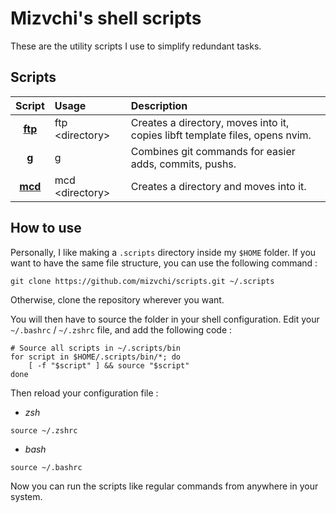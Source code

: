 # Mizvchi's shell scripts

These are the utility scripts I use to simplify redundant tasks.

## Scripts

| Script				| Usage					| Description																	|
|:---------------------:|:----------------------|:------------------------------------------------------------------------------|
| [__ftp__](bin/ftp)	| ftp \<directory\>		| Creates a directory, moves into it, copies libft template files, opens nvim.	|
| [__g__](bin/g)		| g						| Combines git commands for easier adds, commits, pushs.						|
| [__mcd__](bin/mcd)	| mcd \<directory\>		| Creates a directory and moves into it.										|

## How to use

Personally, I like making a `.scripts` directory inside my `$HOME` folder.
If you want to have the same file structure, you can use the following command :
```
git clone https://github.com/mizvchi/scripts.git ~/.scripts
```

Otherwise, clone the repository wherever you want.

You will then have to source the folder in your shell configuration.
Edit your `~/.bashrc` / `~/.zshrc` file, and add the following code :
```
# Source all scripts in ~/.scripts/bin
for script in $HOME/.scripts/bin/*; do
    [ -f "$script" ] && source "$script"
done
```

Then reload your configuration file :

* _zsh_
```
source ~/.zshrc
```

* _bash_
```
source ~/.bashrc
```

Now you can run the scripts like regular commands from anywhere in your system.
